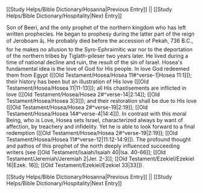 [[Study Helps/Bible Dictionary/Hosanna|Previous Entry]]  ||  [[Study Helps/Bible Dictionary/Hospitality|Next Entry]]

 Son of Beeri, and the only prophet of the northern kingdom who has left written prophecies. He began to prophesy during the latter part of the reign of Jeroboam â¡. He probably died before the accession of Pekah, 736 B.C., for he makes no allusion to the Syro-Ephraimitic war nor to the deportation of the northern tribes by Tiglath-pileser two years later. He lived during a time of national decline and ruin, the result of the sin of Israel. Hosea's fundamental idea is the love of God for His people. In love God redeemed them from Egypt ([[Old Testament/Hosea/Hosea 11#^verse-1|Hosea 11:1]]); their history has been but an illustration of His love ([[Old Testament/Hosea/Hosea 11|11-13]]); all His chastisements are inflicted in love ([[Old Testament/Hosea/Hosea 2#^verse-14|2:14]]; [[Old Testament/Hosea/Hosea 3|3]]); and their restoration shall be due to His love ([[Old Testament/Hosea/Hosea 2#^verse-19|2:19]]; [[Old Testament/Hosea/Hosea 14#^verse-4|14:4]]). In contrast with this moral Being, who is Love, Hosea sets Israel, characterized always by want of affection, by treachery and infidelity. Yet he is able to look forward to a final redemption ([[Old Testament/Hosea/Hosea 2#^verse-19|2:19]]; [[Old Testament/Hosea/Hosea 11#^verse-12|11:12-14:9]]). The profound thought and pathos of this prophet of the north deeply influenced succeeding writers (see [[Old Testament/Isaiah/Isaiah 40|Isa. 40-66]]; [[Old Testament/Jeremiah/Jeremiah 2|Jer. 2-3]]; [[Old Testament/Ezekiel/Ezekiel 16|Ezek. 16]]; [[Old Testament/Ezekiel/Ezekiel 33|33]]).

[[Study Helps/Bible Dictionary/Hosanna|Previous Entry]]  ||  [[Study Helps/Bible Dictionary/Hospitality|Next Entry]]